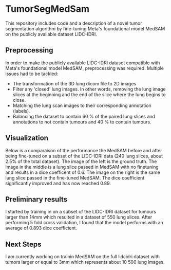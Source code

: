 # TumorSegMedSam
This repository includes code and a description of a novel tumor segmentation algorithm by fine-tuning Meta's foundational model MedSAM on the publicly available dataset LIDC-IDRI.

## Preprocessing 
In order to make the publicly available LIDC-IDRI dataset compatible with Meta's foundational model MedSAM, preprocessing was required. Multiple issues had to be tackled:
- The transformation of the 3D lung dicom file to 2D images
- Filter any 'closed' lung images. In other words, removing the lung image slices at the beginning and the end of the slice where the lung begins to close. 
- Matching the lung scan images to their corresponding annotation (labels).
- Balancing the dataset to contain 60 % of the paired lung slices and annotations to not contain tumours and 40 % to contain tumours.

## Visualization
Below is a comparaison of the performance the MedSAM before and after being fine-tuned on a subset of the LIDC-IDRI data (240 lung slices, about 2.5% of the total dataset).
The image of the left is the ground truth. The image in the middle is a lung slice passed in MedSAM with no finetuning and results in a dice coefficent of 0.6. The image on the right is the same lung slice passed in the fine-tuned MedSAM. The dice coefficient significantly improved and has now reached 0.89. 

## Preliminary results
I started by training in on a subset of the LIDC-IDRI dataset for tumours larger than 14mm which resulted in a dataset of 550 lung slices. After performing 5 fold cross validation, I found that the model performs with an average of 0.893 dice coefficient.

## Next Steps
I am currently working on trainin MedSAM on the full lidcidri dataset with tumors larger or equal to 3mm which represents about 10 500 lung images.


